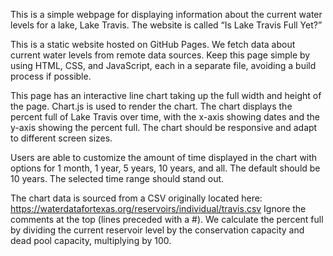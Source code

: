 This is a simple webpage for displaying information about the current water levels for a lake, Lake Travis. The website is called “Is Lake Travis Full Yet?”

This is a static website hosted on GitHub Pages. We fetch data about current water levels from remote data sources. Keep this page simple by using HTML, CSS, and JavaScript, each in a separate file, avoiding a build process if possible.

This page has an interactive line chart taking up the full width and height of the page. Chart.js is used to render the chart. The chart displays the percent full of Lake Travis over time, with the x-axis showing dates and the y-axis showing the percent full. The chart should be responsive and adapt to different screen sizes.

Users are able to customize the amount of time displayed in the chart with options for 1 month, 1 year, 5 years, 10 years, and all. The default should be 10 years. The selected time range should stand out.

The chart data is sourced from a CSV originally located here: https://waterdatafortexas.org/reservoirs/individual/travis.csv Ignore the comments at the top (lines preceded with a #). We calculate the percent full by dividing the current reservoir level by the conservation capacity and dead pool capacity, multiplying by 100.
